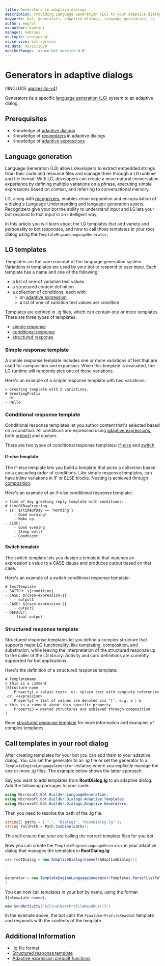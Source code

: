 ```yaml
---
title: Generators in adaptive dialogs
description: Providing Language Generation (LG) to your adaptive dialogs using Generators.
keywords: bot, generators, adaptive dialogs, language generation, lg
author: emgrol
ms.author: kamrani
manager: kamrani
ms.topic: conceptual
ms.service: bot-service
ms.date: 05/16/2020
monikerRange: 'azure-bot-service-4.0'
---
```


# Generators in adaptive dialogs

[!INCLUDE [applies-to-v4](../includes/applies-to-v4-current.md)]

Generators tie a specific [language generation (LG)](bot-builder-concept-language-generation.md) system to an adaptive dialog.

## Prerequisites

- Knowledge of [adaptive dialogs](bot-builder-adaptive-dialog-Introduction.md)
- Knowledge of [recognizers](bot-builder-concept-adaptive-dialog-recognizers.md) in adaptive dialogs
- Knowledge of [adaptive expressions](bot-builder-concept-adaptive-expressions.md)

## Language generation

Language Generation (LG) allows developers to extract embedded strings from their code and resource files and manage them through a LG runtime and file format. With LG, developers can create a more natural conversation experience by defining multiple variations on a phrase, executing simple expressions based on context, and referring to conversational memory.

LG, along with [recognizers](/azure/bot-service/bot-builder-adaptive-dialog-Introduction-recognizers), enables clean separation and encapsulation of a dialog's Language Understanding and language generation assets. Recognizers give your bot the ability to understand input and LG lets your bot respond to that input in an intelligent way.

In this article you will learn about the LG templates that add variety and personality to bot responses, and how to call those templates in your root dialog using the `TemplateEngineLanguageGenerator`.

## LG templates

Templates are the core concept of the language generation system. Variations in templates are used by your bot to respond to user input. Each template has a name and one of the following:

- a list of one-of variation text values
- a structured content definition
- a collection of conditions, each with:
    - an [adaptive expression](bot-builder-concept-adaptive-expressions.md)
    - a list of one-of variation text values per condition

Templates are defined in [.lg](../file-format/bot-builder-lg-file-format.md) files, which can contain one or more templates. There are three types of templates:

- [simple response](../file-format/bot-builder-lg-file-format.md#simple-response-template)
- [conditional response](../file-format/bot-builder-lg-file-format.md#conditional-response-template)
- [structured response](../file-format/bot-builder-lg-file-format.md#structured-response-template)

### Simple response template

A simple response template includes one or more variations of text that are used for composition and expansion. When this template is evaluated, the LG runtime will randomly pick one of these variations.

Here's an example of a simple response template with two variations:

```lg
> Greeting template with 2 variations.
# GreetingPrefix
- Hi
- Hello
```

### Conditional response template

Conditional response templates let you author content that's selected based on a condition. All conditions are expressed using [adaptive expressions](bot-builder-concept-adaptive-expressions.md), both [prebuilt](../adaptive-expressions/adaptive-expressions-prebuilt-functions.md) and custom.

There are two types of conditional response templates: [if-else](../file-format/bot-builder-lg-file-format.md#if-else-template) and [switch](../file-format/bot-builder-lg-file-format.md#switch-template).

#### If-else template

The if-else template lets you build a template that picks a collection based on a cascading order of conditions. Like simple response templates, can have inline variations in IF or ELSE blocks. Nesting is achieved through [composition](#structured-response-template).

Here's an example of an if-else conditional response template:

```lg
> time of day greeting reply template with conditions.
# timeOfDayGreeting
- IF: ${timeOfDay == 'morning'}
    - Good morning!
    - Wake up.
- ELSE:
    - Good evening
    - Sleep well!
    - Goodnight.
```

#### Switch template

The switch template lets you design a template that matches an expression's value to a CASE clause and produces output based on that case.

Here's an example of a switch conditional response template:

```lg
# TestTemplate
- SWITCH: ${condition}
- CASE: ${case-expression-1}
    - output1
- CASE: ${case-expression-2}
    - output2
- DEFAULT:
   - final output
```

### Structured response template

Structured response templates let you define a complex structure that supports major LG functionality, like templating, composition, and substitution, while leaving the interpretation of the structured response up to the caller of the LG library. Activity and card definitions are currently supported for bot applications.

Here's the definition of a structured response template:

```lg
# TemplateName
> this is a comment
[Structure-name
    Property1 = <plain text> .or. <plain text with template reference> .or. <expression>
    Property2 = list of values are denoted via '|'. e.g. a | b
> this is a comment about this specific property
    Property3 = Nested structures are achieved through composition
]
```

Read [structured response template](../language-generation/language-generation-structured-response-template.md) for more information and examples of complex templates.

## Call templates in your root dialog

After creating templates for your bot you can add them to your adaptive dialog. You can set the generator to an _.lg_ file or set the generator to a `TemplateEngineLanguageGenerator` instance where you explicitly manage the one or more _.lg_ files. The example below shows the latter approach.

<!--### [C#](#tab/csharp)-->

Say you want to add templates from **RootDialog.lg** to an adaptive dialog. Add the following packages to your code:

```csharp
using Microsoft.Bot.Builder.LanguageGeneration;
using Microsoft.Bot.Builder.Dialogs.Adaptive.Templates;
using Microsoft.Bot.Builder.Dialogs.Adaptive.Generators;

```

Then you need to resolve the path of the .lg file:

```csharp
string[] paths = { ".", "Dialogs", "RootDialog.lg" };
string fullPath = Path.Combine(paths);
```

This will ensure that your are calling the correct template files for you bot.

Now you can create the `TemplateEngineLanguageGenerator` in your adaptive dialog that manages the templates in **RootDialog.lg**:

```csharp
var rootDialog = new AdaptiveDialog(nameof(AdaptiveDialog)){
.
.
.
Generator = new TemplateEngineLanguageGenerator(Templates.ParseFile(fullPath))
}
```

You can now call templates in your bot by name, using the format `${<template-name>}`.

```csharp
new SendActivity("${FinalUserProfileReadOut()}")
```

In the example above, the bot calls the `FinalUserProfileReadOut` template and responds with the contents of the template.

<!--### [Javascript](#tab/javascript)

Say you want to add templates from **RootDialog.lg** to an adaptive dialog. Add the following lines to your code to require the necessary packages:

```javascript
const { NumberInput, AttachmentInput, ConfirmInput, IfCondition, ActivityTemplate, AdaptiveDialog, TextInput, SendActivity, TemplateEngineLanguageGenerator, OnBeginDialog } = require('botbuilder-dialogs-adaptive');
const { Templates } = require('botbuilder-lg');
```

Resolve the path using `path.join()` and use the `Templates` constant to parse the **rootDialog.lg** file:

```javascript
const lgFile = Templates.parseFile(path.join(__dirname, 'rootDialog.lg'));
```

By joining the path you ensure that you are calling the correct template files for your bot.

Now you can create the `TemplateEngineLanguageGenerator` to manage the templates in **rootDialog.lg**:

```javascript
const rootDialog = new AdaptiveDialog(ROOT_DIALOG).configure(
.
.
.
generator: new TemplateEngineLanguageGenerator(lgFile)
```

You can now call templates in your bot by name, using the format `${<template-name>}`.

```javascript
new SendActivity('${FinalUserProfileReadOut()}')
```

In the example above, the bot calls the `FinalUserProfileReadOut` template and responds with the contents of the template.

---    -->

## Additional Information

- [.lg file format](../file-format/bot-builder-lg-file-format.md)
- [Structured response template](../language-generation/language-generation-structured-response-template.md)
- [Adaptive expression prebuilt functions](../adaptive-expressions/adaptive-expressions-prebuilt-functions.md)
